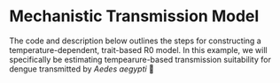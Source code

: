 # Mechanistic Transmission Model 

The code and description below outlines the steps for constructing a temperature-dependent, trait-based R0 model. In this example, we will specifically be estimating tempearure-based transmission suitability for dengue transmitted by *Aedes aegypti* 🦟
